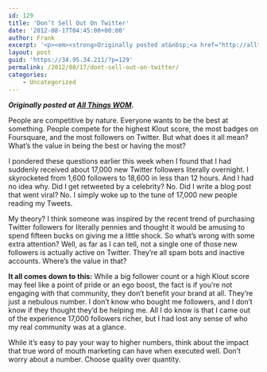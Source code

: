 ```yaml
---
id: 129
title: 'Don’t Sell Out On Twitter'
date: '2012-08-17T04:45:00+00:00'
author: Frank
excerpt: '<p><em><strong>​Originally posted at&nbsp;<a href="http://allthings.womma.org/">All Things WOM</a>.</strong></em></p><p></p><p>People are competitive by nature. Everyone wants to be the best at something. People compete for the highest Klout score, the most badges on Foursquare, and the most followers on Twitter. But what does it all mean? What’s the value in being the best or having the most?</p><span class="author" style="margin: 0px; padding: 0px; border: 0px; font-family: myriad-pro, Arial, sans-serif; font-size: 14px; font-style: italic; line-height: 16px; vertical-align: baseline; color: rgb(128, 130, 133); letter-spacing: normal;"></span>'
layout: post
guid: 'https://34.95.34.211/?p=129'
permalink: /2012/08/17/dont-sell-out-on-twitter/
categories:
    - Uncategorized
---
```


***Originally posted at [All Things WOM](http://allthings.womma.org).***

People are competitive by nature. Everyone wants to be the best at something. People compete for the highest Klout score, the most badges on Foursquare, and the most followers on Twitter. But what does it all mean? What’s the value in being the best or having the most?

I pondered these questions earlier this week when I found that I had suddenly received about 17,000 new Twitter followers literally overnight. I skyrocketed from 1,600 followers to 18,600 in less than 12 hours. And I had no idea why. Did I get retweeted by a celebrity? No. Did I write a blog post that went viral? No. I simply woke up to the tune of 17,000 new people reading my Tweets.

My theory? I think someone was inspired by the recent trend of purchasing Twitter followers for literally pennies and thought it would be amusing to spend fifteen bucks on giving me a little shock. So what’s wrong with some extra attention? Well, as far as I can tell, not a single one of those new followers is actually active on Twitter. They’re all spam bots and inactive accounts. Where’s the value in that?

**It all comes down to this:** While a big follower count or a high Klout score may feel like a point of pride or an ego boost, the fact is if you’re not engaging with that community, they don’t benefit your brand at all. They’re just a nebulous number. I don’t know who bought me followers, and I don’t know if they thought they’d be helping me. All I do know is that I came out of the experience 17,000 followers richer, but I had lost any sense of who my real community was at a glance.

While it’s easy to pay your way to higher numbers, think about the impact that true word of mouth marketing can have when executed well. Don’t worry about a number. Choose quality over quantity.

<span class="author"></span>